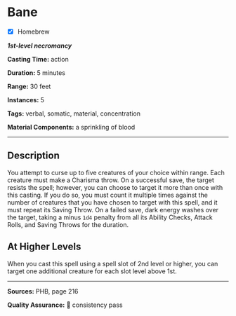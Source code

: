 # Bane

- [x] Homebrew

***1st-level necromancy***

**Casting Time:** action

**Duration:** 5 minutes

**Range:** 30 feet

**Instances:** 5

**Tags:** verbal, somatic, material, concentration

**Material Components:** a sprinkling of blood

---

## Description
You attempt to curse up to five creatures of your choice within range.
Each creature must make a Charisma throw.
On a successful save, the target resists the spell; however, you can choose to target it more than once with this casting.
If you do so, you must count it multiple times against the number of creatures that you have chosen to target with this spell, and it must repeat its Saving Throw.
On a failed save, dark energy washes over the target, taking a minus `1d4` penalty from all its Ability Checks, Attack Rolls, and Saving Throws for the duration.

## At Higher Levels
When you cast this spell using a spell slot of 2nd level or higher, you can target one additional creature for each slot level above 1st.

---

**Sources:** PHB, page 216

**Quality Assurance:** :star2: consistency pass
